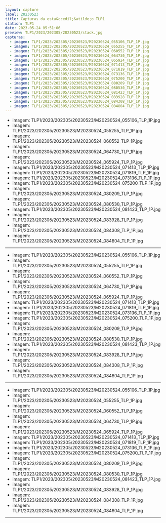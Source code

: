 ```yaml
---
layout: capture
label: 20230523
title: Capturas da esta&ccedil;&atilde;o TLP1
station: TLP1
date: 2023-05-24 05:51:06
preview: TLP1/2023/202305/20230523/stack.jpg
capturas:
  - imagem: TLP1/2023/202305/20230523/M20230524_055106_TLP_1P.jpg
  - imagem: TLP1/2023/202305/20230523/M20230524_055255_TLP_1P.jpg
  - imagem: TLP1/2023/202305/20230523/M20230524_060552_TLP_1P.jpg
  - imagem: TLP1/2023/202305/20230523/M20230524_064730_TLP_1P.jpg
  - imagem: TLP1/2023/202305/20230523/M20230524_065924_TLP_1P.jpg
  - imagem: TLP1/2023/202305/20230523/M20230524_071413_TLP_1P.jpg
  - imagem: TLP1/2023/202305/20230523/M20230524_071819_TLP_1P.jpg
  - imagem: TLP1/2023/202305/20230523/M20230524_073136_TLP_1P.jpg
  - imagem: TLP1/2023/202305/20230523/M20230524_075200_TLP_1P.jpg
  - imagem: TLP1/2023/202305/20230523/M20230524_080209_TLP_1P.jpg
  - imagem: TLP1/2023/202305/20230523/M20230524_080530_TLP_1P.jpg
  - imagem: TLP1/2023/202305/20230523/M20230524_081423_TLP_1P.jpg
  - imagem: TLP1/2023/202305/20230523/M20230524_083928_TLP_1P.jpg
  - imagem: TLP1/2023/202305/20230523/M20230524_084308_TLP_1P.jpg
  - imagem: TLP1/2023/202305/20230523/M20230524_084804_TLP_1P.jpg
---
```

  - imagem: TLP1/2023/202305/20230523/M20230524_055106_TLP_1P.jpg
  - imagem: TLP1/2023/202305/20230523/M20230524_055255_TLP_1P.jpg
  - imagem: TLP1/2023/202305/20230523/M20230524_060552_TLP_1P.jpg
  - imagem: TLP1/2023/202305/20230523/M20230524_064730_TLP_1P.jpg
  - imagem: TLP1/2023/202305/20230523/M20230524_065924_TLP_1P.jpg
  - imagem: TLP1/2023/202305/20230523/M20230524_071413_TLP_1P.jpg
  - imagem: TLP1/2023/202305/20230523/M20230524_071819_TLP_1P.jpg
  - imagem: TLP1/2023/202305/20230523/M20230524_073136_TLP_1P.jpg
  - imagem: TLP1/2023/202305/20230523/M20230524_075200_TLP_1P.jpg
  - imagem: TLP1/2023/202305/20230523/M20230524_080209_TLP_1P.jpg
  - imagem: TLP1/2023/202305/20230523/M20230524_080530_TLP_1P.jpg
  - imagem: TLP1/2023/202305/20230523/M20230524_081423_TLP_1P.jpg
  - imagem: TLP1/2023/202305/20230523/M20230524_083928_TLP_1P.jpg
  - imagem: TLP1/2023/202305/20230523/M20230524_084308_TLP_1P.jpg
  - imagem: TLP1/2023/202305/20230523/M20230524_084804_TLP_1P.jpg
---
  - imagem: TLP1/2023/202305/20230523/M20230524_055106_TLP_1P.jpg
  - imagem: TLP1/2023/202305/20230523/M20230524_055255_TLP_1P.jpg
  - imagem: TLP1/2023/202305/20230523/M20230524_060552_TLP_1P.jpg
  - imagem: TLP1/2023/202305/20230523/M20230524_064730_TLP_1P.jpg
  - imagem: TLP1/2023/202305/20230523/M20230524_065924_TLP_1P.jpg
  - imagem: TLP1/2023/202305/20230523/M20230524_071413_TLP_1P.jpg
  - imagem: TLP1/2023/202305/20230523/M20230524_071819_TLP_1P.jpg
  - imagem: TLP1/2023/202305/20230523/M20230524_073136_TLP_1P.jpg
  - imagem: TLP1/2023/202305/20230523/M20230524_075200_TLP_1P.jpg
  - imagem: TLP1/2023/202305/20230523/M20230524_080209_TLP_1P.jpg
  - imagem: TLP1/2023/202305/20230523/M20230524_080530_TLP_1P.jpg
  - imagem: TLP1/2023/202305/20230523/M20230524_081423_TLP_1P.jpg
  - imagem: TLP1/2023/202305/20230523/M20230524_083928_TLP_1P.jpg
  - imagem: TLP1/2023/202305/20230523/M20230524_084308_TLP_1P.jpg
  - imagem: TLP1/2023/202305/20230523/M20230524_084804_TLP_1P.jpg
---
  - imagem: TLP1/2023/202305/20230523/M20230524_055106_TLP_1P.jpg
  - imagem: TLP1/2023/202305/20230523/M20230524_055255_TLP_1P.jpg
  - imagem: TLP1/2023/202305/20230523/M20230524_060552_TLP_1P.jpg
  - imagem: TLP1/2023/202305/20230523/M20230524_064730_TLP_1P.jpg
  - imagem: TLP1/2023/202305/20230523/M20230524_065924_TLP_1P.jpg
  - imagem: TLP1/2023/202305/20230523/M20230524_071413_TLP_1P.jpg
  - imagem: TLP1/2023/202305/20230523/M20230524_071819_TLP_1P.jpg
  - imagem: TLP1/2023/202305/20230523/M20230524_073136_TLP_1P.jpg
  - imagem: TLP1/2023/202305/20230523/M20230524_075200_TLP_1P.jpg
  - imagem: TLP1/2023/202305/20230523/M20230524_080209_TLP_1P.jpg
  - imagem: TLP1/2023/202305/20230523/M20230524_080530_TLP_1P.jpg
  - imagem: TLP1/2023/202305/20230523/M20230524_081423_TLP_1P.jpg
  - imagem: TLP1/2023/202305/20230523/M20230524_083928_TLP_1P.jpg
  - imagem: TLP1/2023/202305/20230523/M20230524_084308_TLP_1P.jpg
  - imagem: TLP1/2023/202305/20230523/M20230524_084804_TLP_1P.jpg
---
